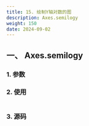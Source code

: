 ```yaml
---
title: 15. 绘制Y轴对数的图
description: Axes.semilogy
weight: 150
date: 2024-09-02
---
```

<style>
th, td {
  border: 1px solid rgb(190, 190, 190);
}
</style>


## 一、 Axes.semilogy


### 1. 参数




### 2. 使用



```python


```


### 3. 源码
```python

```




